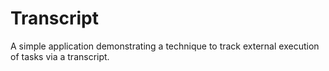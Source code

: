 # Transcript

A simple application demonstrating a technique to track external execution of tasks via a transcript.
